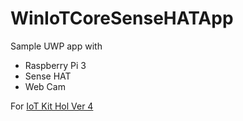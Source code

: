 # WinIoTCoreSenseHATApp 
Sample UWP app with 
- Raspberry Pi 3 
- Sense HAT 
- Web Cam 

For [IoT Kit Hol Ver 4](http://github.com/ms-iotkithol-jp/IoTKitHoLV4) 
